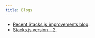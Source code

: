 ```yaml
---
title: Blogs
---
```


* [Recent Stacks.js improvements blog](https://www.hiro.so/blog/taking-a-look-at-recent-stacks-js-improvements).
* [Stacks.js version - 2](https://www.hiro.so/blog/stack-js-version-2-what-you-should-know).
